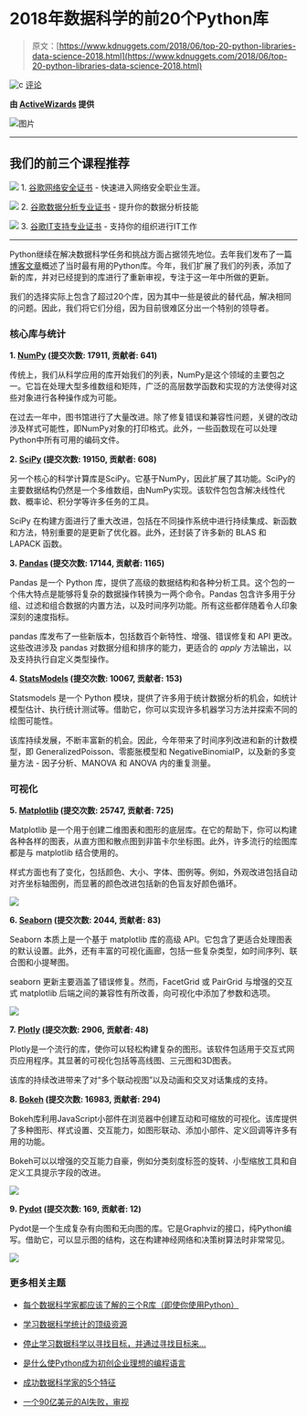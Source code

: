 # 2018年数据科学的前20个Python库

> 原文：[https://www.kdnuggets.com/2018/06/top-20-python-libraries-data-science-2018.html](https://www.kdnuggets.com/2018/06/top-20-python-libraries-data-science-2018.html)

![c](../Images/3d9c022da2d331bb56691a9617b91b90.png) [评论](/2018/06/top-20-python-libraries-data-science-2018.html?page=2#comments)

**由 [ActiveWizards](https://activewizards.com/) 提供**

![图片](../Images/8cd225bcb4a1ad29508305547a222b4d.png)

* * *

## 我们的前三个课程推荐

![](../Images/0244c01ba9267c002ef39d4907e0b8fb.png) 1\. [谷歌网络安全证书](https://www.kdnuggets.com/google-cybersecurity) - 快速进入网络安全职业生涯。

![](../Images/e225c49c3c91745821c8c0368bf04711.png) 2\. [谷歌数据分析专业证书](https://www.kdnuggets.com/google-data-analytics) - 提升你的数据分析技能

![](../Images/0244c01ba9267c002ef39d4907e0b8fb.png) 3\. [谷歌IT支持专业证书](https://www.kdnuggets.com/google-itsupport) - 支持你的组织进行IT工作

* * *

Python继续在解决数据科学任务和挑战方面占据领先地位。去年我们发布了一篇[博客文章](https://activewizards.com/blog/top-15-libraries-for-data-science-in-python/)概述了当时最有用的Python库。今年，我们扩展了我们的列表，添加了新的库，并对已经提到的库进行了重新审视，专注于这一年中所做的更新。

我们的选择实际上包含了超过20个库，因为其中一些是彼此的替代品，解决相同的问题。因此，我们将它们分组，因为目前很难区分出一个特别的领导者。

### 核心库与统计

**1. [NumPy](http://www.numpy.org/) (提交次数: 17911, 贡献者: 641)**

传统上，我们从科学应用的库开始我们的列表，NumPy是这个领域的主要包之一。它旨在处理大型多维数组和矩阵，广泛的高层数学函数和实现的方法使得对这些对象进行各种操作成为可能。

在过去一年中，图书馆进行了大量改进。除了修复错误和兼容性问题，关键的改动涉及样式可能性，即NumPy对象的打印格式。此外，一些函数现在可以处理Python中所有可用的编码文件。

**2. [SciPy](https://scipy.org/scipylib/) (提交次数: 19150, 贡献者: 608)**

另一个核心的科学计算库是SciPy。它基于NumPy，因此扩展了其功能。SciPy的主要数据结构仍然是一个多维数组，由NumPy实现。该软件包包含解决线性代数、概率论、积分学等许多任务的工具。

SciPy 在构建方面进行了重大改进，包括在不同操作系统中进行持续集成、新函数和方法，特别重要的是更新了优化器。此外，还封装了许多新的 BLAS 和 LAPACK 函数。

**3. [Pandas](https://pandas.pydata.org/) (提交次数: 17144, 贡献者: 1165)**

Pandas 是一个 Python 库，提供了高级的数据结构和各种分析工具。这个包的一个伟大特点是能够将复杂的数据操作转换为一两个命令。Pandas 包含许多用于分组、过滤和组合数据的内置方法，以及时间序列功能。所有这些都伴随着令人印象深刻的速度指标。

pandas 库发布了一些新版本，包括数百个新特性、增强、错误修复和 API 更改。这些改进涉及 pandas 对数据分组和排序的能力，更适合的 *apply* 方法输出，以及支持执行自定义类型操作。

**4. [StatsModels](http://www.statsmodels.org/devel/) (提交次数: 10067, 贡献者: 153)**

Statsmodels 是一个 Python 模块，提供了许多用于统计数据分析的机会，如统计模型估计、执行统计测试等。借助它，你可以实现许多机器学习方法并探索不同的绘图可能性。

该库持续发展，不断丰富新的机会。因此，今年带来了时间序列改进和新的计数模型，即 GeneralizedPoisson、零膨胀模型和 NegativeBinomialP，以及新的多变量方法 - 因子分析、MANOVA 和 ANOVA 内的重复测量。

### 可视化

**5. [Matplotlib](https://matplotlib.org/index.html) (提交次数: 25747, 贡献者: 725)**

Matplotlib 是一个用于创建二维图表和图形的底层库。在它的帮助下，你可以构建各种各样的图表，从直方图和散点图到非笛卡尔坐标图。此外，许多流行的绘图库都是与 matplotlib 结合使用的。

样式方面也有了变化，包括颜色、大小、字体、图例等。例如，外观改进包括自动对齐坐标轴图例，而显著的颜色改进包括新的色盲友好颜色循环。

![](../Images/334d6f28f38d86dc2f16a213adfebd4d.png)

**6. [Seaborn](https://seaborn.pydata.org/) (提交次数: 2044, 贡献者: 83)**

Seaborn 本质上是一个基于 matplotlib 库的高级 API。它包含了更适合处理图表的默认设置。此外，还有丰富的可视化画廊，包括一些复杂类型，如时间序列、联合图和小提琴图。

seaborn 更新主要涵盖了错误修复。然而，FacetGrid 或 PairGrid 与增强的交互式 matplotlib 后端之间的兼容性有所改善，向可视化中添加了参数和选项。

![](../Images/120c4152fcd10f44ffda2429fe26ac96.png)

**7. [Plotly](https://plot.ly/python/) (提交次数: 2906, 贡献者: 48)**

Plotly是一个流行的库，使你可以轻松构建复杂的图形。该软件包适用于交互式网页应用程序。其显著的可视化包括等高线图、三元图和3D图表。

该库的持续改进带来了对“多个联动视图”以及动画和交叉对话集成的支持。

**8. [Bokeh](https://bokeh.pydata.org/en/latest/) (提交次数: 16983, 贡献者: 294)**

Bokeh库利用JavaScript小部件在浏览器中创建互动和可缩放的可视化。该库提供了多种图形、样式设置、交互能力，如图形联动、添加小部件、定义回调等许多有用的功能。

Bokeh可以以增强的交互能力自豪，例如分类刻度标签的旋转、小型缩放工具和自定义工具提示字段的改进。

![](../Images/eb9c9c8451b71cc4a037c421346793e0.png)

**9. [Pydot](https://pypi.org/project/pydot/) (提交次数: 169, 贡献者: 12)**

Pydot是一个生成复杂有向图和无向图的库。它是Graphviz的接口，纯Python编写。借助它，可以显示图的结构，这在构建神经网络和决策树算法时非常常见。

![](../Images/dbd4a6e1fa0cfd0497244f12e7d2123b.png)

### 更多相关主题

+   [每个数据科学家都应该了解的三个R库（即使你使用Python）](https://www.kdnuggets.com/2021/12/three-r-libraries-every-data-scientist-know-even-python.html)

+   [学习数据科学统计的顶级资源](https://www.kdnuggets.com/2021/12/springboard-top-resources-learn-data-science-statistics.html)

+   [停止学习数据科学以寻找目标，并通过寻找目标来…](https://www.kdnuggets.com/2021/12/stop-learning-data-science-find-purpose.html)

+   [是什么使Python成为初创企业理想的编程语言](https://www.kdnuggets.com/2021/12/makes-python-ideal-programming-language-startups.html)

+   [成功数据科学家的5个特征](https://www.kdnuggets.com/2021/12/5-characteristics-successful-data-scientist.html)

+   [一个90亿美元的AI失败，审视](https://www.kdnuggets.com/2021/12/9b-ai-failure-examined.html)

